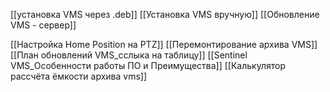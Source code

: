 [[установка VMS через .deb]]
[[Установка VMS вручную]]
[[Обновление VMS - сервер]]


[[Настройка Home Position на PTZ]]
[[Перемонтирование архива VMS]]
[[План обновлений VMS_сслыка на таблицу]]
[[Sentinel VMS_Особенности работы ПО и Преимущества]]
[[Калькулятор рассчёта ёмкости архива vms]]